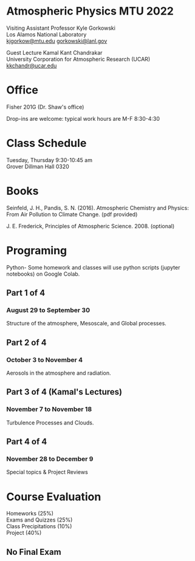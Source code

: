 # Atmospheric Physics MTU 2022

Visiting Assistant Professor Kyle Gorkowski\
Los Alamos National Laboratory\
kjgorkow@mtu.edu
gorkowski@lanl.gov

Guest Lecture Kamal Kant Chandrakar\
University Corporation for Atmospheric Research (UCAR)\
kkchandr@ucar.edu

# Office
Fisher 201G
(Dr. Shaw's office)

Drop-ins are welcome: typical work hours are M-F 8:30-4:30

# Class Schedule
Tuesday, Thursday 9:30-10:45 am\
Grover Dillman Hall 0320

# Books
Seinfeld, J. H., Pandis, S. N. (2016). Atmospheric Chemistry and Physics: From Air Pollution to Climate Change. (pdf provided)

J. E. Frederick, Principles of Atmospheric Science. 2008. (optional)

# Programing
Python- Some homework and classes will use python scripts (jupyter notebooks) on Google Colab.

## Part 1 of 4
### August 29 to September 30
Structure of the atmosphere, Mesoscale, and Global processes.

## Part 2 of 4
### October 3 to November 4
Aerosols in the atmosphere and radiation.

## Part 3 of 4 (Kamal's Lectures)
### November 7 to November 18 
Turbulence Processes and Clouds.

## Part 4 of 4
### November 28 to December 9 
Special topics \& Project Reviews


# Course Evaluation
Homeworks (25%)\
Exams and Quizzes (25%)\
Class Precipitations (10%)\
Project (40%)

## No Final Exam
